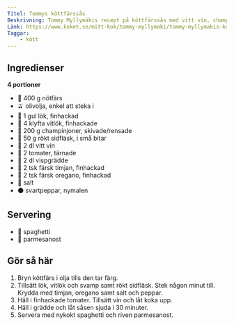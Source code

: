 ```yaml
---
Titel: Tommys köttfärssås
Beskrivning: Tommy Myllymäkis recept på köttfärssås med vitt vin, champinjoner och färska tomater.
Länk: https://www.koket.se/mitt-kok/tommy-myllymaki/tommy-myllymakis-kottfarssas
Taggar:
    - kött
---
```


## Ingredienser

**4 portioner**

- :cut_of_meat: 400 g nötfärs
- :olive: olivolja, enkel att steka i
- :onion: 1 gul lök, finhackad
- :garlic: 4 klyfta vitlök, finhackade
- :mushroom: 200 g champinjoner, skivade/rensade
- :bacon: 50 g rökt sidfläsk, i små bitar
- :clinking_glasses:  2 dl vitt vin
- :tomato: 2 tomater, tärnade
- :milk_glass: 2 dl vispgrädde
- :herb: 2 tsk färsk timjan, finhackad
- :herb: 2 tsk färsk oregano, finhackad
- :salt: salt
- :black_circle: svartpeppar, nymalen

## Servering

- :spaghetti: spaghetti
- :cheese: parmesanost

## Gör så här

1. Bryn köttfärs i olja tills den tar färg.
2. Tillsätt lök, vitlök och svamp samt rökt sidfläsk. Stek någon minut till. Krydda med timjan, oregano samt salt och peppar.
3. Häll i finhackade tomater. Tillsätt vin och låt koka upp.
4. Häll i grädde och låt såsen sjuda i 30 minuter.
5. Servera med nykokt spaghetti och riven parmesanost.
